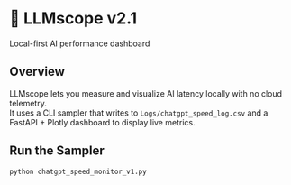 # 🧱 LLMscope v2.1

Local-first AI performance dashboard

## Overview

LLMscope lets you measure and visualize AI latency locally with no cloud telemetry.  
It uses a CLI sampler that writes to `Logs/chatgpt_speed_log.csv` and a FastAPI + Plotly dashboard to display live metrics.

## Run the Sampler

```bash
python chatgpt_speed_monitor_v1.py

